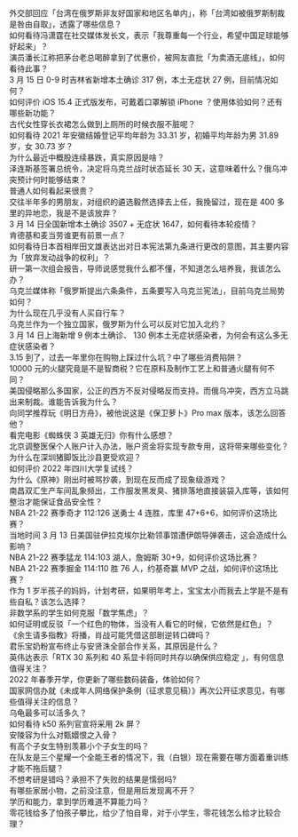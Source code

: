 外交部回应「台湾在俄罗斯非友好国家和地区名单内」，称「台湾如被俄罗斯制裁是咎由自取」，透露了哪些信息？  
如何看待冯潇霆在社交媒体发长文，表示「我尊重每一个行业，希望中国足球能够好起来」？  
演员潘长江称把茅台老总喝醉拿到了优惠价，被网友直批「为卖酒无底线」，如何看待此事？  
3 月 15 日 0-9 时吉林省新增本土确诊 317 例，本土无症状 27 例，目前情况如何？  
如何评价 iOS 15.4 正式版发布，可戴着口罩解锁 iPhone ？使用体验如何？还有哪些新功能？  
古代女性穿长衣裙怎么做到上厕所的时候衣服不脏呢？  
如何看待 2021 年安徽结婚登记平均年龄为 33.31 岁，初婚平均年龄为男 31.89 岁，女 30.73 岁？  
为什么最近中概股连续暴跌，真实原因是啥？  
泽连斯基签署总统令，决定将乌克兰战时状态延长 30 天，这意味着什么？俄乌冲突预计何时能够结束？  
普通人如何看起来很贵？  
交往半年多的男朋友，对组织的遴选毅然选择去上任，我挽留过，现在是 400 多里的异地恋，我是不是该放弃？  
3 月 14 日全国新增本土确诊 3507 + 无症状 1647，如何看待本轮疫情？  
肯德基和麦当劳谁更有前景一点？  
如何看待日本首相岸田文雄表达出对日本宪法第九条进行更改的意图，其主要内容为「放弃发动战争的权利」？  
研一第一次组会报告，导师说感觉我什么都不懂，不知道怎么培养我，我该怎么办？  
乌克兰媒体称「俄罗斯提出六条条件，五条要写入乌克兰宪法」，目前乌克兰局势如何？  
为什么现在几乎没有人买自行车？  
乌克兰作为一个独立国家，俄罗斯为什么可以反对它加入北约？  
3 月 14 日上海新增 9 例本土确诊、 130 例本土无症状感染者，为何会有这么多无症状感染者？  
3.15 到了，过去一年里你在购物上踩过什么坑？中了哪些消费陷阱？  
10000 元的火腿究竟是不是智商税？它在原料及制作工艺上和普通火腿有何不同？  
美国侵略那么多国家，公正的西方不反对侵略反而支持。而俄乌冲突，西方立马跳出来制裁。谁能告诉我为什么？  
向同学推荐玩《明日方舟》，被他说这是《保卫萝卜》Pro max 版本，该怎么回答他？  
看完电影《蜘蛛侠 3 英雄无归》你有什么感想？  
北京调整医保个人账户计入办法，账户资金将实现专款专用，这将带来哪些变化？  
为什么在深圳猪脚饭比沙县更受欢迎？  
如何评价 2022 年四川大学复试线？  
为什么《原神》刚出时被骂抄袭，到现在反而成了现象级游戏？  
南昌双汇生产车间乱象频出，工作服发黑发臭、猪排落地直接装袋入库等，该如何整治才能保证食品安全性？  
NBA 21-22 赛季奇才 112:126 送勇士 4 连胜，库里 47+6+6，如何评价这场比赛？  
当地时间 3 月 13 日美国驻伊拉克埃尔比勒领事馆遭伊朗导弹袭击，这会造成什么影响？  
NBA 21-22 赛季猛龙 114:103 湖人，詹姆斯 30+9，如何评价这场比赛？  
NBA 21-22 赛季掘金 114:110 胜 76 人，约基奇赢 MVP 之战，如何评价这场比赛？  
作为 1 岁半孩子的妈妈，计划考研，如果明年考上，宝宝太小而我去上学是不是有些自私？该怎么选择？  
非数学系的学生如何克服「数学焦虑」？  
如何证明或反驳「一个红色的物体，当没有人看它的时候，它依然是红色」？  
《余生请多指教》将播，肖战可能凭借这部剧逆转口碑吗？  
君乐宝奶粉宣布终止与安贤洙全部合作关系，其原因是什么？  
英伟达表示「RTX 30 系列和 40 系显卡将同时共存以确保供应稳定 」，有何信息值得关注？  
2022 年春季开学，你更新了哪些数码装备，体验如何？  
国家网信办就《未成年人网络保护条例（征求意见稿）》再次公开征求意见，有哪些值得关注的信息？  
乌龟最多可以活多久？  
如何看待 k50 系列官宣将采用 2k 屏？  
安陵容为什么对甄嬛恨之入骨？  
有高个子女生特别羡慕小个子女生的吗？  
在队友是三个星耀一个全能王者的情况下，我（白银）现在需要在哪方面着重训练才能不拖后腿？  
不想考研是错吗？承担不了失败的结果是懦弱吗?  
有哪些家居小物，之前没注意，但是用后发现离不开？  
学历和能力，拿到学历难道不算能力吗？  
零花钱给多了怕孩子攀比，给少了怕自卑，对于小学生，零花钱怎么给才比较合理？  
